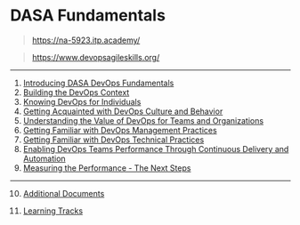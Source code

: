 # DASA Fundamentals

> https://na-5923.itp.academy/

> https://www.devopsagileskills.org/


---

1. [Introducing DASA DevOps Fundamentals](01-module.md)
2. [Building the DevOps Context](02-module.md)
3. [Knowing DevOps for Individuals](03-module.md)
4. [Getting Acquainted with DevOps Culture and Behavior](04-module.md)
5. [Understanding the Value of DevOps for Teams and Organizations](05-module.md)
6. [Getting Familiar with DevOps Management Practices](06-module.md)
7. [Getting Familiar with DevOps Technical Practices](07-module.md)
8. [Enabling DevOps Teams Performance Through Continuous Delivery and Automation](08-module.md)
9. [Measuring the Performance - The Next Steps](09-module.md)

---

10. [Additional Documents](10-additional.md)

11. [Learning Tracks](11-learning-tracks.md)


